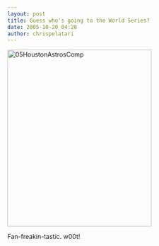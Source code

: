 ```yaml
---
layout: post
title: Guess who's going to the World Series?
date: 2005-10-20 04:28
author: chrispelatari
---
```

<a href="http://chrispelatari.files.wordpress.com/2005/10/05houstonastroscomp.jpg"><img class="alignnone size-full wp-image-1176" alt="05HoustonAstrosComp" src="http://chrispelatari.files.wordpress.com/2005/10/05houstonastroscomp.jpg" width="326" height="400" /></a>

Fan-freakin-tastic. w00t!
